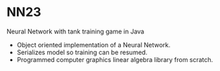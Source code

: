 # NN23
Neural Network with tank training game in Java

- Object oriented implementation of a Neural Network.
- Serializes model so training can be resumed.
- Programmed computer graphics linear algebra library from scratch.

